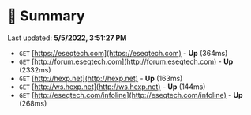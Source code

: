 # 📖 Summary
Last updated: **5/5/2022, 3:51:27 PM**

- `GET` [https://eseqtech.com](https://eseqtech.com) - **Up** (364ms)
- `GET` [http://forum.eseqtech.com](http://forum.eseqtech.com) - **Up** (2332ms)
- `GET` [http://hexp.net](http://hexp.net) - **Up** (163ms)
- `GET` [http://ws.hexp.net](http://ws.hexp.net) - **Up** (144ms)
- `GET` [http://eseqtech.com/infoline](http://eseqtech.com/infoline) - **Up** (268ms)
